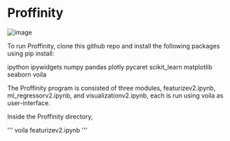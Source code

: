 # Proffinity

![image](https://github.com/user-attachments/assets/f9a9bb6f-e401-43d1-a70a-54fd70a7fd1c)

To run Proffinity, clone this github repo and install the following packages using pip install:

ipython
ipywidgets
numpy
pandas
plotly
pycaret
scikit_learn
matplotlib
seaborn
voila

The Proffinity program is consisted of three modules, featurizev2.ipynb, ml_regressorv2.ipynb, and visualizationv2.ipynb, each is run using voila as user-interface. 

Inside the Proffinity directory,

'''
voila featurizev2.ipynb
'''





